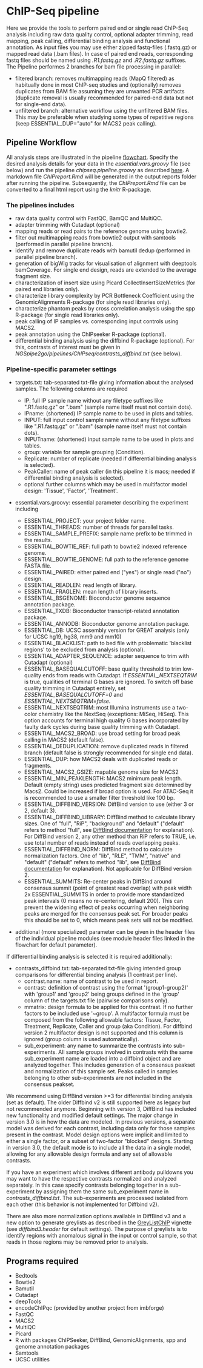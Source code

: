 # ChIP-Seq pipeline
Here we provide the tools to perform paired end or single read ChIP-Seq analysis including raw data quality control, optional adapter trimming, read mapping, peak calling, differential binding analysis and functional annotation. As input files you may use either zipped fastq-files (.fastq.gz) or mapped read data (.bam files). In case of paired end reads, corresponding fastq files should be named using *.R1.fastq.gz* and *.R2.fastq.gz* suffixes. The Pipeline performes 2 branches for bam file processing in parallel:
- filtered branch: removes multimapping reads (MapQ filtered) as habitually done in most ChIP-seq studies and (optionally) removes duplicates from BAM file assuming they are unwanted PCR artifacts (duplicate removal is usually recommended for paired-end data but not for single-end data).
- unfiltered branch: alternative workflow using the unfiltered BAM files. This may be preferable when studying some types of repetitive regions (keep ESSENTIAL_DUP="auto" for MACS2 peak calling).


## Pipeline Workflow
All analysis steps are illustrated in the pipeline [flowchart](https://viewer.diagrams.net/?tags=%7B%7D&highlight=0000ff&edit=_blank&layers=1&nav=1&title=NGSpipe2go_ChIPseq_pipeline.html#R7R1Zc9o699cw0z7AeAEDj9lIe2%2B%2FNE3S296%2BZIwtQDfGdmyTpb%2F%2B02q8CCPAG0nTmSaWZVs6Ojq7zunoZ8uXy8D0F%2F%2FzbOB0NMV%2B6ejnHU1T9cEA%2FcItr7Rl1O%2FThnkAbdZp3XALfwPWqLDWFbRBmOoYeZ4TQT%2FdaHmuC6wo1WYGgfec7jbznPRXfXMOcg23lunkW39AO1qwVtUYr298AnC%2BYJ8eaUN6Y2paD%2FPAW7nse67nAnpnafLXsDmGC9P2nhNN%2BkVHPws8L6J%2FLV%2FOgIPByiFGn5tsuBsPOQBuJPPA%2BX%2Bv4fn3fx4ffi%2FOhtczFXyOlG48uOiVwwLYCDTs0guihTf3XNO5WLeekvkC%2FFoFXf23Wvq8%2F9z0Ucv6qS%2BehxrOVdwNRNErW3lzFXmoaREtHXYXvMDoJ35hb8Cu%2Fk3cOX9h3yIXr%2FzCjYLXxEP48t%2FkvfVj5Io%2FF0ZmELGRGPjaWwUWuAYBXIIIBLe%2BaUF3Hj9qJ7qiJ%2Bcg2tA1jALvIcYftL6n%2BSViq0Y%2FSZuerKtvtz9Wf63Of%2F%2B6%2B3w3%2BTd8%2BtXVGeLRDxZ07LMFxKuW%2BARDgUvgoYEGr6hDABwzgk9phDfZvpnH%2FdYIhP5gOCTGp0%2FKX7PF1ShynhY306tPt5P735%2B6fEM%2Fmc6KfaqjGQ6awakNn%2FAXHTh3yQ3jcYVR%2FzQg2yq%2BRH%2FN2W%2Fy2DTItqCBkXfx1gz%2BJrDKMafAOY236JnneAHppE%2FIj3DRZp7LsUPFa26b4YIgu5pCfXw1g46TfKmC%2F8Uv5XcITdBP54FpQ4QImWbLW0KLYdDcMcOQYxMnFwr5bIQWz8OA646VIsx6AkEEXgoxgd0dGXpPY3Sbke2uqqpx23OCEA7Zsi4SNLCv9HuDw9FIiNXqu8ajCwP%2FqwKP4BIxspPQpzxULQeRtJGawqKRkkOgvjLOI9CQ065D0Oe%2F2VX4Zfby8nqz%2BgW1Ifx5p%2FzTHRzM1OpmYWqKgeE9uI2Hlchr8qxGCFW1KU4jHI1xdGuspNdYb3aJxf30pta4aNibmECGwGcbMAFOYQhnDfhGNyRrfII6qH3%2FRcA3zrTOSZJX0NflWEjZn83O5mzx%2Bbp7Cx7RE9fQBw5E1B4N7bRwDEJmt2ECAlBSFnvgDA6DQ5dgIYzMKXoaIT2fOtIxwQy6kEhDCH3wf1vmWM6CmJh7BWCWesMiirCGeoLRXJvMYYQkhV7g%2BD0XbTNtApfTmYe2HPrz6vIWz0Gbe%2Biii9fM8aZ4U5ghUiTQH3yGIfobr3mIl3xiLZAKDB57%2FG4PSSDe02t%2BmJs7ctCYkihRDrhC33Rl2tAgdmuuGYtbvUEcz7RDbIXAq45tDp69cjAGKaZr4w0UhohVQNOhbMMkSmtJNKKE7f0CrFVEhpvY3mjD4NcitZps%2FA8h%2BIh%2BkUbfhAEg8yKz%2B%2BCTWzYIsSogP6vNcn4pwrCSEobzylRfFShTwxJEYbF9QMBCMwBAGoKP%2F0QahI90CTx1KgZx2WPEG2ITWF8IrEIeLg1BNQcxTQAw3iYtiLDvXXuQ4C37WDejAQ%2FTL%2FBmsxBT8swixIM%2BQMNtVEfhf%2F%2BbkmV3k1%2FrVFFUTVaArUl%2B%2FR6C4Ov0P6xHIzKMzQMiI0WeOE69F0wbidEQU8epF9gg6KJmLMdgEHHEJ7RTQVg%2BiO8kjc0nRO7RQR%2F%2Fi3v4pm3H79baJ87Q9Qt70YvAUpO%2BWSS2CNgRFxTzIN8MzyynAsvkoBQLrXYYW3jXt5RcrxjsiV7aZthHU89%2BzTXmGFdk85bP14Xsbd0x%2FyhvgbxhtiLECb9SCc2lT6DmItEg8UIo9RHcmB904TSS3zl8KmQO9JVKhGhNsRBQ1aSurr%2Fflb88rr%2BKNq1Q7dMrednY3JpeOUxK%2FX0nwR7mk%2FBmicWqeuA3wHegZUb7r4m7Wk4xmabjDvZ8384Dvwbmw5npOFuUkMKRJ%2BDto9dhCrzPG4Vjx40i2kw4F%2BEvSR2iWL7TEoIHEwgTsh4WhxHInRPmxoiwAHfKnRoOmOHPeKjXzCHGe%2Bwh6KREuTJ0lbTdXtVFordA9lYHuwtM6DIhM%2B0gKGujP4KyvKDM1bujEZR9ocy2RMOHLhXLFH8tG9P2Ltkt%2BJ6RuIeQPuqyHXRCBDOXWju2WViv18aHnJFE2rjqZ9sWuV57TZWSAnxzJBbnTztrA%2BgOljRRWzM6QWyk6j2ZQbjRwLmpW15PYLpRwWJtgFNuDatZsYwk4QfeE7TBNnOdSJxITu40tv9doQdTQEoBRPBd%2BlgXu4XhDFrprysfPD%2FqfZQdhgiYW5mlVswsd2GLzwsYARyXg599Dkg8UvmsUh8N5VjlePcIif05pchdVqutj3%2Bwtca%2BfmoV%2BxUY%2B4RRdqqaW4g3J8PUFVOXCqPZX1DSpV3iRtmSEnn0JAjM10QHH6NquBl3h2rar6AyU%2FVEsr8%2B1jKYTUcgiefbxLhYSJogZv%2FtjLAcGQnqcYWIe4QBYXkIoTwn1knNZwJT4uDC80CCw0OHOWxKk0hihxnuih1F6Maj1Vugz%2BL7WxkXxaKNjEtEbTPMjBkYv5Crc93YwMJIMBl7sVK6IjhQhilkGee5m2oI6LKxu9dKhrv9%2FhGd3yk%2Ff%2F01ubkIlqp9d%2Fn6uauOC2kocKbec%2BPkszpy1ZckV4PS44H3Ilf9jBu0z9T4PclPDkUmN4Z1%2BfN8cQO%2BPFqzf1%2Fvvp797jZqKVBSaDLci8vWGhImi1H8KEf9MWHCRVb1Rle5lvMJ1a6yEKylSzkHLbJ%2B%2BCKXeiwlzQOG7bcDSu9uftCkaX5hpPmFxgLGN4m32f66Ui5%2FCW4vrhfqdGXMvj%2Bew%2FNT7%2F4EdhulPGVocbvzlwrFF%2BHGLx0bZcmQcMH7pVIhdlCj5TiQWvFmBI52IUGx3vEHCSpCgmGrkEA9%2FLjJHyzYAwsGNWGBtH1r6j1HEGjSBi7ekghZuwGmjb0upu9jQ%2BcWX9Wm6HPa9CEk0RDYT%2BPTwxE4GPrjpudrMKStHXsMVDtY0%2FqJxa3SmlZyGAUzrcamWYOhd0Pms0IztuAs1XYvJwnhZ75OZQ%2BX%2B9dVREO%2BcGIG1GG9eRI7R3m0irZUcz52itt4m8XTgPSUBT2rsB63jCP08CCg5MFiftB4Yi6hg%2FHvE3CeAH5rpw636LA%2FSqthhpZHfb49DkR9STwftgzPlRyqByBcOVgZbiOyf0BIhuYG7I%2BdOMCOoXu9cRLncDYDwToegg7FgWFU%2B1Cu6bdN1%2BVpGFq2uyvYyX1DkAZCtJNHWlU7edT6nex485ZuYzSyLudSluc4SFogJ%2BcoxwKmtejwuJ93gMyGLonMZbClv58u7%2F2zu%2B%2FR1RIY18vVVXR%2Fdfymw23G6%2F2VQZ4FZKsyOG7MR1E47tbQp7xEHQAfoU1LSVQ6dLXq2FOcTg6rpzFIJuECuq%2F37Nz8PW1HuuM97sn0WNrYu1na%2BeHn7ucDUTdEabZ6yj3SB91CarvjgyDs3YjnLu64EQiNhdfiRUJUKd4NeM8E3rKTPnSelHClzyA1MyHEteHslTCzCHNxaxVGdD48aHedACBC%2BBUuEInATRDHVbkAYJ4iPbE3r7IOVUnZQFVKyHY2ETm9%2BoeHh1bo7a5GXqjMttw%2F8sBOjVkP2xbY%2BdlFPdkmlrR9Y%2FjjFD34Qbx0%2BFlOfQ1zibHUnYZ0XytTc8kIsUjTork%2BRB9l0KglPJROBc9D3qjdrytENLGRM%2FkEAfnpZPMJoju6oY91u5PIElhRRKmm94WJJWs0i4sj8w938R8XoW1%2F6lvu8ztWAq73jVYScH9hukhQJIZUWQr%2B7QzLqejb0AopWaZkm%2F6PqTZ0berEtBZI%2FLQQZsAwintniHi4iYjX6pdMAGIHMj74Q8YRrvI4iIZouDg24y2GaQ3rjBZlFEuC5JYelVNKtKjBNCjZaNFB%2BvBUZST38ubi5E6a2F64iMwuloCM3ESI9xrCMPfOQitFUySVTHQHYmrUT0xTpHF3yloCMc3GiRj8WGibjllpx3DMqrwI%2B5Lim3m04lYCylOlNy2z6hkCmq4dUhlBREr%2BGbYOknIskmTRCgBJTaS4XrBEZCAkjswpnD9DLHdGSOp8qPOMKJqDxeawA8Ub1k%2FxKpD%2FBkazJ0N%2FuPrD8%2Bnj3a8f1%2Fc37t%2B%2B%2Fvnpvlnf6rEdCOPW7ySlEkK1sWz%2FQhM5T8z6lkzk9Yr4gnU%2FJhG%2FPy42izcl4mMrwn0iMkyaqyFKbwYwJFnsqbPuCYY4G8JvFmJWr00kPY04vdJ2xjZqWJTPiewG%2BelQJ2NSlCc%2FeeH%2FgvxUI%2BL3Db1Rfim2eWtNMsw%2FNu%2BCI2%2FHavPus1P5rbN5Ty1pinx9doPedupFkQNcYOGI3zMPzGbQgsQkUy89nu6QhYZiz7u3TY%2FaSGvffJr%2Fo6O1PEPO0dLaUTsDRKCPVgm4c5ZsX4bk%2Bo6H30pz0fOH6yW061HL09uB0qmd3lZAMPuDZs8pCu3P%2BvHVbmzSmiN9kHpUNi07zJxzeKqud27Okc7v01Jzjrpbfp%2B6zDlL0wrlD%2FcnChCQIJhaORcZ6g5Kwts4XK%2BPxo0yrUKvXmuOAuVjr7ibrI0ngaZw%2FiPly2PHFJlBNEyduW3vGfsSsD17OEHob6vq4OJ0uLIvvaufPlh2v92Mo7F1aTRbSvvYqm%2BMpLlyU9JY4bD3Il%2BVl%2Be4ASQPgIVDAC6B66UqlcmFRTV6wvH064%2B7zxeEP6Nd8UKiF%2BapeWQPCPK7Ck5HjU8JIoa%2FohCo%2B%2BwZmQD0cE2IZPoDtDusBxzEQQtgFR%2Bda7qsBjtT4ngWGT05CofnsK2iyF51LlpWtiItPBlDQcTZeJxnJ6paGa0ZCGhNBnDVFqmIqd37LVIhTFHQ6EmYtOElZu47GV7UGjn9WBAxLbR0DOrKYCe3%2Fcab04C1vmRtzOsTR%2B8JKhUrNe%2BtWCwFSTpZGfr1ASG5DWj9dHYAPpvCgJ8of3BhFHxcX8%2BgS3IwxYmraIkOk6CbqIIHjWdZh7AjQAM%2F7CUWRabWZlVVKHd8%2FzsZWGen2pellrKsSPgZG2qKk4pP%2BovqW1Z20j8v6zSmTR9BEntVlT4K2iomG4%2B7EXsgL69cnBnIfLZNrFu20R5IqjB11mk2P%2FyGvk8yEjasUyJdlx129dwnrDsSXZgaK30TUuYKmKzTwtQxtEC12rtRewTGvfnvdo9T22OcR20AztSZlK0yOa6IkvHqIC12bOA02qmERi0iZOucJtIWsqPG3qz7QuNVwLa5LwaVCVyH%2By%2FaV0io1kiDsSopg%2FF8iO3J1U8y1N2w7HeyPn0GEMzjqfWYcHe03x9s79ntrNPI4VHX5uznyfbwVOR9%2FuPkChyvz3%2FYb9bn%2F0n5a7a4GkXO0%2BJmevXpdnL%2F%2BxM%2FHyfgjDnkwtRXyF2yNqW%2BiIl8AXMsUq6Rl75u29n%2FxDpjhptepHSUNst4kQzpZk0cGxiL1k%2Bz%2FGgJbZvQTBFWpOloGfyFx%2B7ySgt59tIXyUfa7nghhwT5ittTvLc7idzKHU1%2FOenQxOoOURBIHkbPx9qD6XzMrdZ%2Bu7IM6GZqduqCXC99AXT7VUH3ELe0kRU%2BE1ZYDs11I4GrSC9JZalLJAxdL07jQuaekuUuBroykGs4TiHXSBDYIkSuEiRDIXLV6YcsxO7364YUguUIHVTMPj6hnpaC3fjeXFGFwHi3npbWDqxBF1AJHGY83E980fubaeNBHKbJSkSQOgEmXsaG1soouXdgGcsip7T4Y1SEnJuL68Tm9c8RgqaVjBlfW97Jcq5CjFEKw7U4tfyb1T6HaeumKkthKlM%2F89b5c3oal1imAI10tBHESP4sUaQGCcx4y0uWlmLVfn7JNOGSleBREcbTv%2Fl803vanoXAkjU91%2BX%2B32Z5bkG0%2FHXSRuHO4HwV8KjnNnrI0hVxkNbiCsYmaq66eA4FHr6B%2B%2FXo5TpGPOvoE3aKxZqJYFINVshJgrw2OPoBMJdIiQg3AlHQowXAyghFaeiJohGqhii3QqYdRKTY00bQZu62EayZBhvMKBV79oIHx2MVs11zTkTOIviL2g5pCADlU%2BEO3%2F1Q3gARIMyVQwqpsBEwWIbOKkgZfnCuflrjyUuK40q4%2FSOkUAt4ARYSHYLUOuNTM05qAaXmhaOHaRSw6O76bE5cWzne%2FPGDtChZ6tjOB%2BKLfQAA4%2BQaMCESfqA7Dz%2F2tgwvo00WCmrFrtMWhLdmQoUG3PG1LVhIHWg7Cz4yXlIhFDWBmlmVlb1IhHzHVvaJsORYcZrvo0zAUadmIp1NtfS8K3ul38jm%2Bx6yNDsbc0hl84MbgwwWVpN%2Bg5UqJuK0fMiO5fmvZDFCUiKcFGVG7KOTOATDGrkVVOtUHruzhCF2sZgu8FYhEYQTU%2BvRfj1x%2Fo7NGHd0oTwDNc2lhkqzRcDExDDPlBolhkpvJ3KILuK0eVkSqTZHIkWHN4Tg51E8LclNxQtIvn1s0JpGh8KA07agQ8tSlZWIDhn5SW8YG4oErfqRoXDYUvrMKnBeT3FGIzzBbbx2jTH0iqeTP%2B%2BOd4S9PHPuDwe9QVr%2FGCs90SHJPH%2FWh1VtuC0ViI5SNakqYr%2BocsexpgYcDFO1iKpODShZY7BcoeDwGoMtzlR6EFL2S0%2B6fOgpEhvOZrjMqbQ6ih%2FAGatwaqFOskTqOiFCDfrn2jXAJ6ALlc3Nq1Wvsrl7HY%2Biin5VFvUY6IaISQq12N3xUkaL1eZQHX%2F9eTsZAuv04u%2FX%2Bewz5DvsT2RBhhwJhYy2JRbYRo1aG%2FvcrNeTBDKhLuE9J3K96EVwkmNjvyJP6HuN1o49Z%2FToI4bYBjaGPY4ejzUhAMY4Qzy0NAYFdwC9eY9O%2Fe%2BvT%2BGPOzT%2BD39%2F7f642%2BquKzGeOn79JcJ37D1kaQvxHmXpACktCDOIccC4OjuFUxfqRMXFx1ubgUdLM05tPMqxTaGLclij8bfZalgtFuOF0JJNe1e6anmYSeFw2ah1JoU6pSXp8vDjVloUNGO3YgO6MjrEoiCtWSI6PPWeIwi0lQsfV0BawwzAEpFz9PblyolgF6dAoaw5QApeMk4pfgc%2BfRz1MBsPTNdafBR%2Fp1a1NDt7oXa6GR1r1k4b0jU1vqXa5C9VG1U1j41lypaG5yVd2sIzD5eL3jXPlF32lvJMvb9bveUDeWYOJ%2F%2BbXYVfZi8vrzerX1Abwp93yj%2Btqly7b%2B6mLSiYKaeYxUeBE6EGytQWK1gsqtwsz1e%2BfIBYLC%2FZK98hx%2BHsoxCWUFf0f7BEwxZnfdq8rPWKR%2Bhl0OJEtCFRSVebLWco9BuWm37ucLdhAxVhy2OpY1mW2s7CrWq6EGtrCreemstvZ9K0VHSKmKSDXye7rJE2oo8%2Biitlb8ag4wuizRRuVQ2tfZSuhErXVZI6rS6NIUX99qd1nBYcK7EzxqmonNYQu%2F9hi9kO5C5cLZdmgHFNU76ddeJsvrVROGLi24XGUcAeHZHLinPGqFkiJ%2FbDbU7sTz30%2BdSCARnpbllvUp7nDFFNQJ3g%2BWnsxE%2FI2RPyI6RPyQQ4RpZepaNQs8K7gf91NiQDmQemDcE6Uoc1JzWDuWOGYVZLUMpBn3HWHsGvtxX70PWqck8PtqWy2yEPJXlq5WRbnPUpZfMZ67ekpoMw04vveFEyCYST82wnXgbIeesogEtW8AB7j58geCa4aK5fJERfiVevXRb4dTCM0omGit6Aqe66Ruz3s1tMlXlhSAWh8DNNSxQXkyUnwVgtWULH2RgsPClSxHDPuUAXfYkcQKbvzU9l51ealgXCkELGgdPADOgq4noIL3RJp%2Fi%2F67Mb%2FKcXRQ5wgUWqUHtgNoMWTCclLfoYlhrcAFqLJXmGowiDbHIon6%2FJ9ND%2BnOOKUFJvtwIvDMm4Aip60MKR7Bu5RfEXphuRslS4qrYsMuDS28SYwx5SeIQOPUP%2BD3DxR21oIvK0XM%2BNFphgeO2YvuzqpEpgpqDFS4HHOMVGYCOECOB0xR66m3SSoTSOZ0HpjcOLb63DcrZEme6Eg6gxT1%2B28KLD80QxieOALFEpc1OS25TBVPrqVqYSJ6FOMRVeueMQpiI0gTdqAW%2Bx603sL5DVoRpzvYmH3bITiG0uHCa77uJ%2BpR813M%2F3Ns4YCreczs%2F217R64lXOVpFpm34krTyT3kwY46JkbYqzxUYr1Jw3o00NijNRwdiLlfSW2%2BQvSXG5CrTtsUBbqlHZLtydLS4%2BRdC6rdWn4sEpmYJ6BXLhW8m3m6tEJciOVFYlKuyi9bwoSW7RPl%2F8z7MxJb34Pw%3D%3D). Specify the desired analysis details for your data in the *essential.vars.groovy* file (see below) and run the pipeline *chipseq.pipeline.groovy* as described [here](https://gitlab.rlp.net/imbforge/NGSpipe2go/-/blob/master/README.md). A markdown file *ChIPreport.Rmd* will be generated in the output reports folder after running the pipeline. Subsequently, the *ChIPreport.Rmd* file can be converted to a final html report using the *knitr* R-package.


### The pipelines includes
- raw data quality control with FastQC, BamQC and MultiQC.
- adapter trimming with Cutadapt (optional)
- mapping reads or read pairs to the reference genome using bowtie2.
- filter out multimapping reads from bowtie2 output with samtools (performed in parallel pipeline branch).
- identify and remove duplicate reads with bamutil dedup (performed in parallel pipeline branch). 
- generation of bigWig tracks for visualisation of alignment with deeptools bamCoverage. For single end design, reads are extended to the average fragment size.
- characterization of insert size using Picard CollectInsertSizeMetrics (for paired end libraries only).
- characterize library complexity by PCR Bottleneck Coefficient using the GenomicAlignments R-package (for single read libraries only). 
- characterize phantom peaks by cross correlation analysis using the spp R-package (for single read libraries only).
- peak calling of IP samples vs. corresponding input controls using MACS2.
- peak annotation using the ChIPseeker R-package (optional).
- differential binding analysis using the diffbind R-package (optional). For this, contrasts of interest must be given in *NGSpipe2go/pipelines/ChIPseq/contrasts_diffbind.txt* (see below). 


### Pipeline-specific parameter settings
- targets.txt: tab-separated txt-file giving information about the analysed samples. The following columns are required
  - IP: full IP sample name without any filetype suffixes like ".R1.fastq.gz" or ".bam" (sample name itself must not contain dots).
  - IPname: (shortened) IP sample name to be used in plots and tables.
  - INPUT: full input control sample name without any filetype suffixes like ".R1.fastq.gz" or ".bam" (sample name itself must not contain dots).
  - INPUTname: (shortened) input sample name to be used in plots and tables. 
  - group: variable for sample grouping (Condition).
  - Replicate: number of replicate (needed if differential binding analysis is selected).
  - PeakCaller: name of peak caller (in this pipeline it is macs; needed if differential binding analysis is selected).
  - optional further columns which may be used in multifactor model design: 'Tissue', 'Factor', 'Treatment'. 

- essential.vars.groovy: essential parameter describing the experiment including
  - ESSENTIAL_PROJECT: your project folder name.
  - ESSENTIAL_THREADS: number of threads for parallel tasks.
  - ESSENTIAL_SAMPLE_PREFIX: sample name prefix to be trimmed in the results.
  - ESSENTIAL_BOWTIE_REF: full path to bowtie2 indexed reference genome.
  - ESSENTIAL_BOWTIE_GENOME: full path to the reference genome FASTA file.
  - ESSENTIAL_PAIRED: either paired end ("yes") or single read ("no") design.
  - ESSENTIAL_READLEN: read length of library.
  - ESSENTIAL_FRAGLEN: mean length of library inserts.
  - ESSENTIAL_BSGENOME: Bioconductor genome sequence annotation package.
  - ESSENTIAL_TXDB: Bioconductor transcript-related annotation package.
  - ESSENTIAL_ANNODB: Bioconductor genome annotation package.
  - ESSENTIAL_DB: UCSC assembly version for GREAT analysis (only for UCSC hg19, hg38, mm9 and mm10)
  - ESSENTIAL_BLACKLIST: path to bed file with problematic 'blacklist regions' to be excluded from analysis (optional).
  - ESSENTIAL_ADAPTER_SEQUENCE: adapter sequence to trim with Cutadapt (optional)
  - ESSENTIAL_BASEQUALCUTOFF: base quality threshold to trim low-quality ends from reads with Cutadapt. If *ESSENTIAL_NEXTSEQTRIM* is true, qualities of terminal G bases are ignored. To switch off base quality trimming in Cutadapt entirely, set *ESSENTIAL_BASEQUALCUTOFF=0* and *ESSENTIAL_NEXTSEQTRIM=false*.
  - ESSENTIAL_NEXTSEQTRIM: most Illumina instruments use a two-color chemistry like the NextSeq (exceptions: MiSeq, HiSeq). This option accounts for terminal high quality G bases incorporated by faulty dark cycles during base quality trimming with Cutadapt.
  - ESSENTIAL_MACS2_BROAD: use broad setting for broad peak calling in MACS2 (default false).
  - ESSENTIAL_DEDUPLICATION: remove duplicated reads in filtered branch (default false is strongly recommended for single end data). 
  - ESSENTIAL_DUP: how MACS2 deals with duplicated reads or fragments.
  - ESSENTIAL_MACS2_GSIZE: mapable genome size for MACS2
  - ESSENTIAL_MIN_PEAKLENGTH: MACS2 minimum peak length. Default (empty string) uses predicted fragment size determined by Macs2. Could be increased if broad option is used. For ATAC-Seq it is recommended to use a smaller filter threshold like 100 bp.
  - ESSENTIAL_DIFFBIND_VERSION: DiffBind version to use (either 3 or 2, default 3).
  - ESSENTIAL_DIFFBIND_LIBRARY: DiffBind method to calculate library sizes. One of "full", "RiP", "background" and "default" ("default" refers to method "full", see [DiffBind documentation](http://bioconductor.org/packages/release/bioc/vignettes/DiffBind/inst/doc/DiffBind.pdf) for explanation). For DiffBind version 2, any other method than RiP refers to TRUE, i.e. use total number of reads instead of reads overlapping peaks.
  - ESSENTIAL_DIFFBIND_NORM: DiffBind method to calculate normalization factors. One of "lib", "RLE", "TMM", "native" and "default" ("default" refers to method "lib", see [DiffBind documentation](http://bioconductor.org/packages/release/bioc/vignettes/DiffBind/inst/doc/DiffBind.pdf) for explanation). Not applicable for DiffBind version 2.
  - ESSENTIAL_SUMMITS: Re-center peaks in DiffBind around consensus summit (point of greatest read overlap) with peak width 2x ESSENTIAL_SUMMITS in order to provide more standardized peak intervals (0 means no re-centering, default 200). This can prevent the widening effect of peaks occurring when neighboring peaks are merged for the consensus peak set. For broader peaks this should be set to 0, which means peak sets will not be modified.  

- additional (more specialized) parameter can be given in the header files of the individual pipeline modules (see module header files linked in the flowchart for default parameter).

If differential binding analysis is selected it is required additionally:

- contrasts_diffbind.txt: tab-separated txt-file giving intended group comparisons for differential binding analysis (1 contrast per line). 
  - contrast.name: name of contrast to be used in report.
  - contrast: definition of contrast using the format '(group1-group2)' with 'group1' and 'group2' being groups defined in the 'group' column of the targets.txt file (pairwise comparisons only).
  - mmatrix: design formula to be applied for this contrast. If no further factors to be included use '~group'. A multifactor formula must be composed from the following allowable factors: Tissue, Factor, Treatment, Replicate, Caller and group (aka Condition). For diffbind version 2 multifactor design is not supported and this column is ignored (group column is used automatically).
  - sub_experiment: any name to summarize the contrasts into sub-experiments. All sample groups involved in contrasts with the same sub_experiment name are loaded into a diffbind object and are analyzed together. This includes generation of a consensus peakset and normalization of this sample set. Peaks called in samples belonging to other sub-experiments are not included in the consensus peakset. 

We recommend using DiffBind version >=3 for differential binding analysis (set as default). The older Diffbind v2 is still supported here as legacy but not recommended anymore. Beginning with version 3, DiffBind has included new functionality and modified default settings. The major change in version 3.0 is in how the data are modeled. In previous versions, a separate model was derived for each contrast, including data only for those samples present in the contrast. Model design options were implicit and limited to either a single factor, or a subset of two-factor "blocked" designs. Starting in version 3.0, the default mode is to include all the data in a single model, allowing for any allowable design formula and any set of allowable contrasts. 

If you have an experiment which involves different antibody pulldowns you may want to have the respective contrasts normalized and analyzed separately. In this case specify contrasts belonging together in a sub-experiment by assigning them the same sub_experiment name in *contrasts_diffbind.txt*. The sub-experiments are processed isolated from each other (this behavior is not implemented for Diffbind v2).

There are also more normalization options available in DiffBind v3 and a new option to generate greylists as described in the [GreyListChIP](https://bioconductor.org/packages/release/bioc/vignettes/GreyListChIP/inst/doc/GreyList-demo.pdf) vignette (see *diffbind3.header* for default settings). The purpose of greylists is to identify regions with anomalous signal in the input or control sample, so that reads in those regions may be removed prior to analysis. 


## Programs required
- Bedtools
- Bowtie2
- Bamutil
- Cutadapt
- deepTools
- encodeChIPqc (provided by another project from imbforge)
- FastQC
- MACS2
- MultiQC
- Picard
- R with packages ChIPSeeker, DiffBind, GenomicAlignments, spp and genome annotation packages
- Samtools
- UCSC utilities
